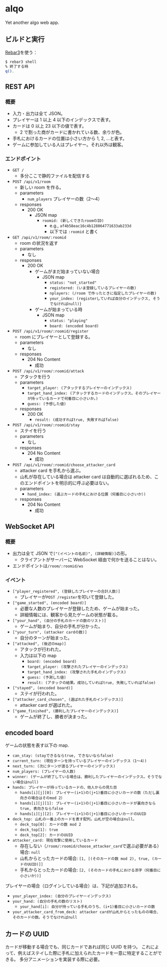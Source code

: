 # alqo

Yet another algo web app.

## ビルドと実行

[Rebar3](https://github.com/erlang/rebar3)を使う：

```sh
$ rebar3 shell
% 終了する時
q().
```

## REST API

### 概要

- 入力・出力は全て JSON。
- プレイヤーは 1 以上 4 以下のインデックスで表す。
- カードは 0 以上 23 以下の値で表す。
  - 2 で割った商がカードに書かれている数、余りが色。
- 手札におけるカードの位置は小さい方から 1, 2, ...と表す。
- ゲームに参加している人はプレイヤー。それ以外は観客。

### エンドポイント

- `GET /`
  - 多分ここで静的ファイルを配信する
- `POST /api/v1/room`
  - 新しい room を作る。
  - parameters
    - `num_players` プレイヤーの数（2〜4）
  - responses
    - 200 OK
      - JSON map
        - `roomid: (新しくできたroomのID)`
          - e.g., `af4b58eac16c4b128064771633ab233d`
          - 以下では `:roomid` と書く
- `GET /api/v1/room/:roomid`
  - room の状況を返す
  - parameters
    - なし
  - responses
    - 200 OK
      - ゲームがまだ始まっていない場合
        - JSON map
          - `status: "not_started"`
          - `registered: (いま登録しているプレイヤーの数)`
          - `nplayers: (/room で作ったときに指定したプレイヤーの数)`
          - `your_index: (registerしていれば自分のインデックス, そうでなければnull)}`
      - ゲームが始まっている時
        - JSON map
          - `status: "playing"`
          - `board: (encoded board)`
- `POST /api/v1/room/:roomid/register`
  - room にプレイヤーとして登録する。
  - parameters
    - なし
  - responses
    - 204 No Content
      - 成功
- `POST /api/v1/room/:roomid/attack`
  - アタックを行う
  - parameters
    - `target_player: (アタックするプレイヤーのインデックス)`
    - `target_hand_index: (アタックするカードのインデックス。そのプレイヤーが持っているカードで何番目に小さいか。)`
    - `guess: (予想した値)`
  - responses
    - 200 OK
      - `result: (成功すればtrue, 失敗すればfalse)`
- `POST /api/v1/room/:roomid/stay`
  - ステイを行う
  - parameters
    - なし
  - responses
    - 204 No Content
      - 成功
- `POST /api/v1/room/:roomid/choose_attacker_card`
  - attacker card を手札から選ぶ。
  - 山札が存在している場合は attacker card は自動的に選ばれるため、このエンドポイントを明示的に呼ぶ必要はない。
  - parameters
    - `hand_index: (選ぶカードの手札における位置（何番目に小さいか）)`
  - responses
    - 204 No Content
      - 成功

## WebSocket API

### 概要

- 出力は全て JSON で`["(イベントの名前)", (詳細情報)]`の形。
  - クライアントがサーバーに WebSocket 経由で何かを送ることはない。
- エンドポイントは`/room/:roomid/ws`

### イベント

- `["player_registered", (登録したプレイヤーの合計人数)]`
  - プレイヤーが`POST /register`を叩いて登録した。
- `["game_started", (encoded board)]`
  - 必要な人数のプレイヤーが登録したため、ゲームが始まった。
  - 詳細情報には、観客から見たゲームの状態が載る。
- `["your_hand", (自分の手札のカードの数のリスト)]`
  - ゲームが始まり、自分の手札が分かった。
- `["your_turn", (attacker cardの数)]`
  - 自分のターンが始まった。
- `["attacked", (後述のmap)]`
  - アタックが行われた。
  - 入力は以下の map
    - `board: (encoded board)`
    - `target_player: (攻撃されたプレイヤーのインデックス)`
    - `target_hand_index: (攻撃された手札のインデックス)`
    - `guess: (予測した値)`
    - `result: (アタックの結果。成功していればtrue, 失敗していればfalse)`
- `["stayed", (encoded board)]`
  - ステイが行われた。
- `["attacker_card_chosen", (選ばれた手札のインデックス)]`
  - attacker card が選ばれた。
- `["game_finished", (勝利したプレイヤーのインデックス)]`
  - ゲームが終了し、勝者が決まった。

## encoded board

ゲームの状態を表す以下の map.

- `can_stay: (stayできるならtrue, できないならfalse)`
- `current_turn: (現在ターンを持っているプレイヤーのインデックス（1〜4）)`
- `next_turn: (次にターンが渡るプレイヤーのインデックス)`
- `num_players: (プレイヤーの人数)`
- `winner: (ゲームが終了している場合は、勝利したプレイヤーのインデックス。そうでない場合はnull)`
- `hands: プレイヤーが持っているカードの、他人からの見た目`
  - `hands[i][j][0]: プレイヤー(i+1)の(j+1)番目に小さいカードの数（ただし裏向きの場合はそのmod 2）`
  - `hands[i][j][1]: プレイヤー(i+1)の(j+1)番目に小さいカードが裏向きならtrue, 表向きならfalse`
  - `hands[i][j][2]: プレイヤー(i+1)の(j+1)番目に小さいカードのUUID`
- `deck_top: 山札の一番上のカードを表す配列。山札が空の場合はnull。`
  - `deck_top[0]: カードの数 mod 2`
  - `deck_top[1]: true`
  - `deck_top[2]: カードのUUID`
- `attacker_card: 現在攻撃に使用しているカード`
  - 存在しない（`/room/:roomid/choose_attacker_card`で選ぶ必要がある）場合: `null`
  - 山札からとったカードの場合: `[1, [(そのカードの数 mod 2), true, (カードのUUID)]]`
  - 手札からとったカードの場合: `[2, (そのカードの手札における添字（何番目に小さいか）)]`

プレイヤーの場合（ログインしている場合）は、下記が追加される。

- `your_player_index: (自分のプレイヤーインデックス)`
- `your_hand: (自分の手札の数のリスト)`
  - `your_hand[i]: 自分が持っている手札のうち、(i+1)番目に小さいカードの数`
- `your_attacker_card_from_deck: attacker cardが山札からとったものの場合、そのカードの数。そうでなければnull`

## カードの UUID

カードが移動する場合でも、同じカードであれば同じ UUID を持つ。
これによって、例えばステイした際に手札に加えられたカードを一意に特定することができる。
多分アニメーションを実装する際に必要。
